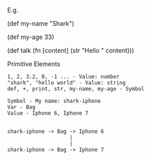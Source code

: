 E.g.

(def my-name "Shark")

(def my-age 33)

(def talk (fn [content] (str "Hello " content)))




Primitive Elements
    
    1, 2, 3.2, 0, -1 ... - Value: number
    "shark", "hello world" - Value: string
    def, +, print, str, my-name, my-age - Symbol
    
    Symbol - My name: shark-iphone
    Var - Bag
    Value - Iphone 6, Iphone 7
    
    
    shark-iphone -> Bag -> Iphone 6
                        |
                        |
    shark-iphone -> Bag -> Iphone 7
    
    
